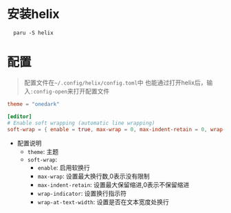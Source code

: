 # 安装helix
```shell
  paru -S helix
```

# 配置
> 配置文件在`~/.config/helix/config.toml`中
> 也能通过打开helix后，输入`:config-open`来打开配置文件
```toml
theme = "onedark"

[editor]
# Enable soft wrapping (automatic line wrapping)
soft-wrap = { enable = true, max-wrap = 0, max-indent-retain = 0, wrap-indicator = "↩", wrap-at-text-width = true }
```
- 配置说明
  - `theme`: 主题
  - `soft-wrap`: 
    - `enable`: 启用软换行
    - `max-wrap`: 设置最大换行数,0表示没有限制
    - `max-indent-retain`: 设置最大保留缩进,0表示不保留缩进
    - `wrap-indicator`: 设置换行指示符
    - `wrap-at-text-width`: 设置是否在文本宽度处换行
